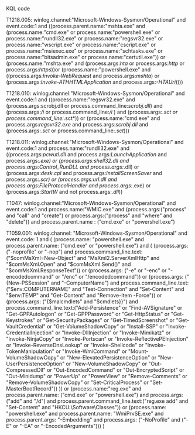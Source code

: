 KQL code

T1218.005:
    winlog.channel:"Microsoft-Windows-Sysmon/Operational" and event.code:1 and ((process.parent.name:"mshta.exe" and (process.name:"cmd.exe" or process.name:"powershell.exe" or process.name:"rundll32.exe" or process.name:"regsvr32.exe" or process.name:"wscript.exe" or process.name:"cscript.exe" or process.name:"msiexec.exe" or process.name:"schtasks.exe" or process.name:"bitsadmin.exe" or process.name:"certutil.exe")) or (process.name:"mshta.exe" and (process.args:*hta* or process.args:*http* or process.args:*https*))or (process.name:"powershell.exe" and ((process.args:*Invoke-WebRequest* and process.args:*mshta*) or (process.args:*Invoke-ATHHTMLApplication* and process.args:*-HTAUri*))))

T1218.010:
    winlog.channel:"Microsoft-Windows-Sysmon/Operational" and event.code:1 and ((process.name:"regsvr32.exe" and (process.args:scrobj.dll or process.command_line:*scrobj.dll*) and (process.args:*/i* or process.command_line:*/i* ) and (process.args:*.sct or process.command_line:*.sct*)) or (process.name:"cmd.exe" and process.args:*regsvr32.exe* and process.args:*scrobj.dll* and (process.args:*.sct* or process.command_line:*.sct*)))

T1218.011:
    winlog.channel:"Microsoft-Windows-Sysmon/Operational" and event.code:1 and process.name:"rundll32.exe" and ((process.args:*pcwutl.dll* and process.args:*LaunchApplication* and process.args:*.exe) or (process.args:*shell32.dll* and process.args:*Control_RunDLL* and process.args:*.dll) or (process.args:*desk.cpl* and process.args:*InstallScreenSaver* and process.args:*.scr) or (process.args:*url.dll* and process.args:*FileProtocolHandler* and process.args:*.exe) or (process.args:*StartW* and not process.args:*.dll*))

T1047:
    winlog.channel:"Microsoft-Windows-Sysmon/Operational" and event.code:1 and process.name:"WMIC.exe" and (process.args:("process" and "call" and "create") or process.args:("process" and "where" and "delete")) and process.parent.name : ("cmd.exe" or "powershell.exe")

T1059.001:
    winlog.channel: "Microsoft-Windows-Sysmon/Operational" and event.code: 1 and (
        (process.name: "powershell.exe"
        and process.parent.name: ("cmd.exe" or "powershell.exe")
        and (
            (process.args: ("-noprofile" or "-nop")
            and process.command_line.text: ("$comMsXml=New-Object" and "MsXml2.ServerXmlHttp" and "$comMsXml.Open" and "$comMsXml.Send()" and "$comMsXml.ResponseText"))
            or
            (process.args: ("-e" or "-enc" or "-encodedcommand" or "/enc" or "/encodedcommand"))
            or
            (process.args: ("{New-PSSession" and "-ComputerName")
            and process.command_line.text:("$env:COMPUTERNAME" and "Test-Connection" and "Set-Content" and "$env:TEMP" and "Get-Content" and "Remove-Item -Force"))
            or
            (process.args: ("{$malcmdlets" and "$cmdlets}}")
            and process.command_line.text:("Add-Persistence" or "Find-AVSignature" or "Get-GPPAutologon" or "Get-GPPPassword" or "Get-HttpStatus" or "Get-Keystrokes" or "Get-SecurityPackages" or "Get-TimedScreenshot" or "Get-VaultCredential" or "Get-VolumeShadowCopy" or "Install-SSP" or "Invoke-CredentialInjection" or "Invoke-DllInjection" or "Invoke-Mimikatz" or "Invoke-NinjaCopy" or "Invoke-Portscan" or "Invoke-ReflectivePEInjection" or "Invoke-ReverseDnsLookup" or "Invoke-Shellcode" or "Invoke-TokenManipulation" or "Invoke-WmiCommand" or "Mount-VolumeShadowCopy" or "New-ElevatedPersistenceOption" or "New-UserPersistenceOption" or "New-VolumeShadowCopy" or "Out-CompressedDll" or "Out-EncodedCommand" or "Out-EncryptedScript" or "Out-Minidump" or "PowerUp" or "PowerView" or "Remove-Comments" or "Remove-VolumeShadowCopy" or "Set-CriticalProcess" or "Set-MasterBootRecord"))
        ))
        or
        (process.name:"reg.exe"
        and process.parent.name: ("cmd.exe" or "powershell.exe")
        and process.args:("add" and "/d") and process.parent.command_line.text:("reg.exe add" and "Set-Content" and "HKCU:\\Software\\Classes"))
        or
        (process.name: "powershell.exe"
        and process.parent.name: "WmiPrvSE.exe"
        and process.parent.args: "-Embedding" 
        and process.args: ("-NoProfile" and ("-E" or "-EA" or "-EncodedArguments")))
    )